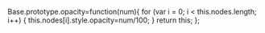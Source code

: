 Base.prototype.opacity=function(num){
	for (var i = 0; i < this.nodes.length; i++) {
		this.nodes[i].style.opacity=num/100;
	}
	return this;
};